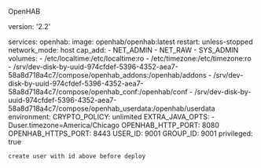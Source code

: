 OpenHAB

version: '2.2'

services:
  openhab:
    image: openhab/openhab:latest
    restart: unless-stopped
    network_mode: host
    cap_add:
      - NET_ADMIN
      - NET_RAW
      - SYS_ADMIN
    volumes:
      - /etc/localtime:/etc/localtime:ro
      - /etc/timezone:/etc/timezone:ro
      - /srv/dev-disk-by-uuid-974cfdef-5396-4352-aea7-58a8d718a4c7/compose/openhab_addons:/openhab/addons
      - /srv/dev-disk-by-uuid-974cfdef-5396-4352-aea7-58a8d718a4c7/compose/openhab_conf:/openhab/conf
      - /srv/dev-disk-by-uuid-974cfdef-5396-4352-aea7-58a8d718a4c7/compose/openhab_userdata:/openhab/userdata
    environment:
      CRYPTO_POLICY: unlimited
      EXTRA_JAVA_OPTS: -Duser.timezone=America/Chicago
      OPENHAB_HTTP_PORT: 8080
      OPENHAB_HTTPS_PORT: 8443
      USER_ID: 9001
      GROUP_ID: 9001
    privileged: true 


    create user with id above before deploy
